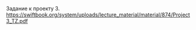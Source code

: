 Задание к проекту 3.
https://swiftbook.org/system/uploads/lecture_material/material/874/Project3_TZ.pdf
